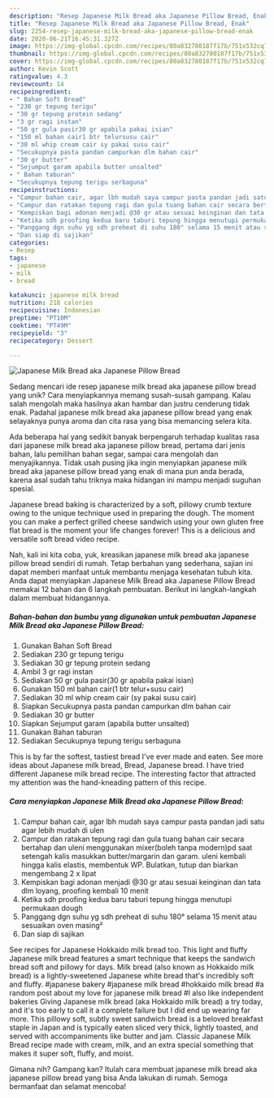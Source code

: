 ```yaml
---
description: "Resep Japanese Milk Bread aka Japanese Pillow Bread, Enak"
title: "Resep Japanese Milk Bread aka Japanese Pillow Bread, Enak"
slug: 2254-resep-japanese-milk-bread-aka-japanese-pillow-bread-enak
date: 2020-06-21T16:45:31.327Z
image: https://img-global.cpcdn.com/recipes/80a832780187f17b/751x532cq70/japanese-milk-bread-aka-japanese-pillow-bread-foto-resep-utama.jpg
thumbnail: https://img-global.cpcdn.com/recipes/80a832780187f17b/751x532cq70/japanese-milk-bread-aka-japanese-pillow-bread-foto-resep-utama.jpg
cover: https://img-global.cpcdn.com/recipes/80a832780187f17b/751x532cq70/japanese-milk-bread-aka-japanese-pillow-bread-foto-resep-utama.jpg
author: Kevin Scott
ratingvalue: 4.3
reviewcount: 14
recipeingredient:
- " Bahan Soft Bread"
- "230 gr tepung terigu"
- "30 gr tepung protein sedang"
- "3 gr ragi instan"
- "50 gr gula pasir30 gr apabila pakai isian"
- "150 ml bahan cair1 btr telursusu cair"
- "30 ml whip cream cair sy pakai susu cair"
- "Secukupnya pasta pandan campurkan dlm bahan cair"
- "30 gr butter"
- "Sejumput garam apabila butter unsalted"
- " Bahan taburan"
- "Secukupnya tepung terigu serbaguna"
recipeinstructions:
- "Campur bahan cair, agar lbh mudah saya campur pasta pandan jadi satu agar lebih mudah di ulen"
- "Campur dan ratakan tepung ragi dan gula tuang bahan cair secara bertahap dan uleni menggunakan mixer(boleh tanpa modern)pd saat setengah kalis masukkan butter/margarin dan garam. uleni kembali hingga kalis elastis, membentuk WP. Bulatkan, tutup dan biarkan mengembang 2 x lipat"
- "Kempiskan bagi adonan menjadi @30 gr atau sesuai keinginan dan tata dlm loyang, proofing kembali 10 menit"
- "Ketika sdh proofing kedua baru taburi tepung hingga menutupi permukaan dough"
- "Panggang dgn suhu yg sdh preheat di suhu 180° selama 15 menit atau sesuaikan oven masing²"
- "Dan siap di sajikan"
categories:
- Resep
tags:
- japanese
- milk
- bread

katakunci: japanese milk bread 
nutrition: 218 calories
recipecuisine: Indonesian
preptime: "PT10M"
cooktime: "PT49M"
recipeyield: "3"
recipecategory: Dessert

---
```



![Japanese Milk Bread aka Japanese Pillow Bread](https://img-global.cpcdn.com/recipes/80a832780187f17b/751x532cq70/japanese-milk-bread-aka-japanese-pillow-bread-foto-resep-utama.jpg)

Sedang mencari ide resep japanese milk bread aka japanese pillow bread yang unik? Cara menyiapkannya memang susah-susah gampang. Kalau salah mengolah maka hasilnya akan hambar dan justru cenderung tidak enak. Padahal japanese milk bread aka japanese pillow bread yang enak selayaknya punya aroma dan cita rasa yang bisa memancing selera kita.

Ada beberapa hal yang sedikit banyak berpengaruh terhadap kualitas rasa dari japanese milk bread aka japanese pillow bread, pertama dari jenis bahan, lalu pemilihan bahan segar, sampai cara mengolah dan menyajikannya. Tidak usah pusing jika ingin menyiapkan japanese milk bread aka japanese pillow bread yang enak di mana pun anda berada, karena asal sudah tahu triknya maka hidangan ini mampu menjadi suguhan spesial.

Japanese bread baking is characterized by a soft, pillowy crumb texture owing to the unique technique used in preparing the dough. The moment you can make a perfect grilled cheese sandwich using your own gluten free flat bread is the moment your life changes forever! This is a delicious and versatile soft bread video recipe.


Nah, kali ini kita coba, yuk, kreasikan japanese milk bread aka japanese pillow bread sendiri di rumah. Tetap berbahan yang sederhana, sajian ini dapat memberi manfaat untuk membantu menjaga kesehatan tubuh kita. Anda dapat menyiapkan Japanese Milk Bread aka Japanese Pillow Bread memakai 12 bahan dan 6 langkah pembuatan. Berikut ini langkah-langkah dalam membuat hidangannya.

<!--inarticleads1-->

##### Bahan-bahan dan bumbu yang digunakan untuk pembuatan Japanese Milk Bread aka Japanese Pillow Bread:

1. Gunakan  Bahan Soft Bread
1. Sediakan 230 gr tepung terigu
1. Sediakan 30 gr tepung protein sedang
1. Ambil 3 gr ragi instan
1. Sediakan 50 gr gula pasir(30 gr apabila pakai isian)
1. Gunakan 150 ml bahan cair(1 btr telur+susu cair)
1. Sediakan 30 ml whip cream cair (sy pakai susu cair)
1. Siapkan Secukupnya pasta pandan campurkan dlm bahan cair
1. Sediakan 30 gr butter
1. Siapkan Sejumput garam (apabila butter unsalted)
1. Gunakan  Bahan taburan
1. Sediakan Secukupnya tepung terigu serbaguna


This is by far the softest, tastiest bread I&#39;ve ever made and eaten. See more ideas about Japanese milk bread, Bread, Japanese bread. I have tried different Japanese milk bread recipe. The interesting factor that attracted my attention was the hand-kneading pattern of this recipe. 

<!--inarticleads2-->

##### Cara menyiapkan Japanese Milk Bread aka Japanese Pillow Bread:

1. Campur bahan cair, agar lbh mudah saya campur pasta pandan jadi satu agar lebih mudah di ulen
1. Campur dan ratakan tepung ragi dan gula tuang bahan cair secara bertahap dan uleni menggunakan mixer(boleh tanpa modern)pd saat setengah kalis masukkan butter/margarin dan garam. uleni kembali hingga kalis elastis, membentuk WP. Bulatkan, tutup dan biarkan mengembang 2 x lipat
1. Kempiskan bagi adonan menjadi @30 gr atau sesuai keinginan dan tata dlm loyang, proofing kembali 10 menit
1. Ketika sdh proofing kedua baru taburi tepung hingga menutupi permukaan dough
1. Panggang dgn suhu yg sdh preheat di suhu 180° selama 15 menit atau sesuaikan oven masing²
1. Dan siap di sajikan


See recipes for Japanese Hokkaido milk bread too. This light and fluffy Japanese milk bread features a smart technique that keeps the sandwich bread soft and pillowy for days. Milk bread (also known as Hokkaido milk bread) is a lightly-sweetened Japanese white bread that&#39;s incredibly soft and fluffy. #japanese bakery #japanese milk bread #hokkaido milk bread #a random post about my love for japanese milk bread #I also like independent bakeries Giving Japanese milk bread (aka Hokkaido milk bread) a try today, and it&#39;s too early to call it a complete failure but I did end up wearing far more. This pillowy soft, subtly sweet sandwich bread is a beloved breakfast staple in Japan and is typically eaten sliced very thick, lightly toasted, and served with accompaniments like butter and jam. Classic Japanese Milk Bread recipe made with cream, milk, and an extra special something that makes it super soft, fluffy, and moist. 

Gimana nih? Gampang kan? Itulah cara membuat japanese milk bread aka japanese pillow bread yang bisa Anda lakukan di rumah. Semoga bermanfaat dan selamat mencoba!

